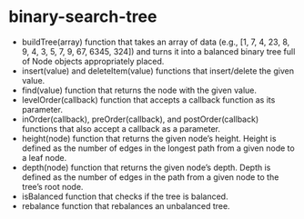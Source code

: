 # binary-search-tree
- buildTree(array) function that takes an array of data (e.g., [1, 7, 4, 23, 8, 9, 4, 3, 5, 7, 9, 67, 6345, 324]) and turns it into a balanced binary tree full of Node objects appropriately placed.
- insert(value) and deleteItem(value) functions that insert/delete the given value.
- find(value) function that returns the node with the given value.
- levelOrder(callback) function that accepts a callback function as its parameter.
- inOrder(callback), preOrder(callback), and postOrder(callback) functions that also accept a callback as a parameter.
- height(node) function that returns the given node’s height. Height is defined as the number of edges in the longest path from a given node to a leaf node.
- depth(node) function that returns the given node’s depth. Depth is defined as the number of edges in the path from a given node to the tree’s root node.
- isBalanced function that checks if the tree is balanced.
- rebalance function that rebalances an unbalanced tree.